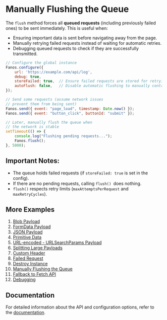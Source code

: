 # Manually Flushing the Queue

The `flush` method forces all **queued requests** (including previously failed ones) to be sent immediately. This is useful when:

- Ensuring important data is sent before navigating away from the page.
- Manually retrying failed requests instead of waiting for automatic retries.
- Debugging queued requests to check if they are successfully transmitted.

```javascript
// Configure the global instance
Fanos.configure({
    url: 'https://example.com/api/log',
    debug: true,
    storeFailed: true,  // Ensure failed requests are stored for retrying
    autoFlush: false,   // Disable automatic flushing to manually control it
});

// Send some requests (assume network issues 
// prevent them from being sent)
Fanos.send({ event: "page_load", timestamp: Date.now() });
Fanos.send({ event: "button_click", buttonId: "submit" });

// Later, manually flush the queue when 
// the network is stable
setTimeout(() => {
    console.log("Flushing pending requests...");
    Fanos.flush();
}, 5000);
```

## Important Notes:

- The queue holds failed requests (if `storeFailed: true` is set in the config).
- If there are no pending requests, calling `flush() `does nothing.
- `flush()` respects retry limits (`maxAttemptsPerRequest` and `maxRetryCycles`).


## More Examples

1. [Blob Payload](./blob-data.md)
2. [FormData Payload](./form-data.md)
3. [JSON Payload](./json.md)
4. [Primitive Data](./primitive-data.md)
5. [URL-encoded - URLSearchParams Payload](./url-encoded-data.md)
6. [Splitting Large Payloads](./splitting-large-payloads.md)
7. [Custom Header](./custom-headers.md)
8. [Failed Request](./handling-failed-requests.md)
9. [Destroy Instance](./destroying-instance.md)
10. [Manually Flushing the Queue](./manually-flushing-queue.md)
11. [Fallback to Fetch API](./fallback-to-fetch.md)
12. [Debugging](./debugging.md)

## Documentation
For detailed information about the API and configuration options, refer to the [documentation](/docs/index.md).

